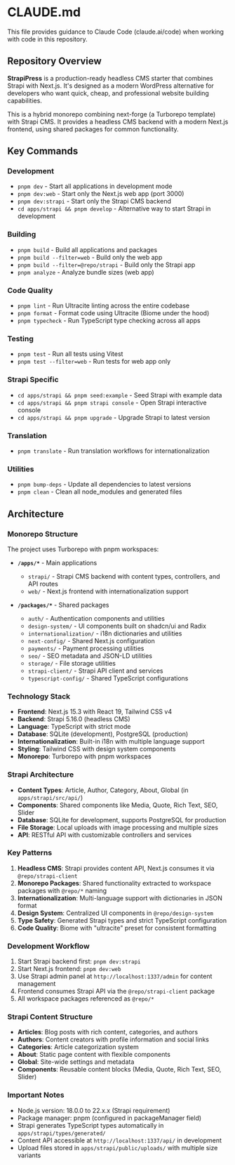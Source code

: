 # CLAUDE.md

This file provides guidance to Claude Code (claude.ai/code) when working with code in this repository.

## Repository Overview

**StrapiPress** is a production-ready headless CMS starter that combines Strapi with Next.js. It's designed as a modern WordPress alternative for developers who want quick, cheap, and professional website building capabilities.

This is a hybrid monorepo combining next-forge (a Turborepo template) with Strapi CMS. It provides a headless CMS backend with a modern Next.js frontend, using shared packages for common functionality.

## Key Commands

### Development
- `pnpm dev` - Start all applications in development mode
- `pnpm dev:web` - Start only the Next.js web app (port 3000)
- `pnpm dev:strapi` - Start only the Strapi CMS backend
- `cd apps/strapi && pnpm develop` - Alternative way to start Strapi in development

### Building
- `pnpm build` - Build all applications and packages
- `pnpm build --filter=web` - Build only the web app
- `pnpm build --filter=@repo/strapi` - Build only the Strapi app
- `pnpm analyze` - Analyze bundle sizes (web app)

### Code Quality
- `pnpm lint` - Run Ultracite linting across the entire codebase
- `pnpm format` - Format code using Ultracite (Biome under the hood)
- `pnpm typecheck` - Run TypeScript type checking across all apps

### Testing
- `pnpm test` - Run all tests using Vitest
- `pnpm test --filter=web` - Run tests for web app only

### Strapi Specific
- `cd apps/strapi && pnpm seed:example` - Seed Strapi with example data
- `cd apps/strapi && pnpm strapi console` - Open Strapi interactive console
- `cd apps/strapi && pnpm upgrade` - Upgrade Strapi to latest version

### Translation
- `pnpm translate` - Run translation workflows for internationalization

### Utilities
- `pnpm bump-deps` - Update all dependencies to latest versions
- `pnpm clean` - Clean all node_modules and generated files

## Architecture

### Monorepo Structure
The project uses Turborepo with pnpm workspaces:

- **`/apps/*`** - Main applications
  - `strapi/` - Strapi CMS backend with content types, controllers, and API routes
  - `web/` - Next.js frontend with internationalization support

- **`/packages/*`** - Shared packages
  - `auth/` - Authentication components and utilities
  - `design-system/` - UI components built on shadcn/ui and Radix
  - `internationalization/` - i18n dictionaries and utilities
  - `next-config/` - Shared Next.js configuration
  - `payments/` - Payment processing utilities
  - `seo/` - SEO metadata and JSON-LD utilities
  - `storage/` - File storage utilities
  - `strapi-client/` - Strapi API client and services
  - `typescript-config/` - Shared TypeScript configurations

### Technology Stack
- **Frontend**: Next.js 15.3 with React 19, Tailwind CSS v4
- **Backend**: Strapi 5.16.0 (headless CMS)
- **Language**: TypeScript with strict mode
- **Database**: SQLite (development), PostgreSQL (production)
- **Internationalization**: Built-in i18n with multiple language support
- **Styling**: Tailwind CSS with design system components
- **Monorepo**: Turborepo with pnpm workspaces

### Strapi Architecture
- **Content Types**: Article, Author, Category, About, Global (in `apps/strapi/src/api/`)
- **Components**: Shared components like Media, Quote, Rich Text, SEO, Slider
- **Database**: SQLite for development, supports PostgreSQL for production
- **File Storage**: Local uploads with image processing and multiple sizes
- **API**: RESTful API with customizable controllers and services

### Key Patterns
1. **Headless CMS**: Strapi provides content API, Next.js consumes it via `@repo/strapi-client`
2. **Monorepo Packages**: Shared functionality extracted to workspace packages with `@repo/*` naming
3. **Internationalization**: Multi-language support with dictionaries in JSON format
4. **Design System**: Centralized UI components in `@repo/design-system`
5. **Type Safety**: Generated Strapi types and strict TypeScript configuration
6. **Code Quality**: Biome with "ultracite" preset for consistent formatting

### Development Workflow
1. Start Strapi backend first: `pnpm dev:strapi`
2. Start Next.js frontend: `pnpm dev:web`
3. Use Strapi admin panel at `http://localhost:1337/admin` for content management
4. Frontend consumes Strapi API via the `@repo/strapi-client` package
5. All workspace packages referenced as `@repo/*`

### Strapi Content Structure
- **Articles**: Blog posts with rich content, categories, and authors
- **Authors**: Content creators with profile information and social links
- **Categories**: Article categorization system
- **About**: Static page content with flexible components
- **Global**: Site-wide settings and metadata
- **Components**: Reusable content blocks (Media, Quote, Rich Text, SEO, Slider)

### Important Notes
- Node.js version: 18.0.0 to 22.x.x (Strapi requirement)
- Package manager: pnpm (configured in packageManager field)
- Strapi generates TypeScript types automatically in `apps/strapi/types/generated/`
- Content API accessible at `http://localhost:1337/api/` in development
- Upload files stored in `apps/strapi/public/uploads/` with multiple size variants